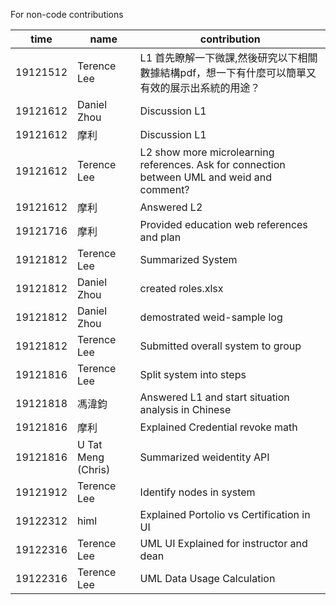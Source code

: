 For non-code contributions

| time	| name	| contribution |
|---|---|---|
|19121512	|Terence Lee	|L1 首先瞭解一下微課,然後研究以下相關數據結構pdf，想一下有什麼可以簡單又有效的展示出系統的用途？
|19121612	|Daniel Zhou	|Discussion L1
|19121612	|摩利	|Discussion L1
|19121612	|Terence Lee	|L2 show more microlearning references. Ask for connection between UML and weid and comment?
|19121612	|摩利	|Answered L2
|19121716	|摩利	|Provided education web references and plan
|19121812	|Terence Lee	|Summarized System
|19121812	|Daniel Zhou	|created roles.xlsx
|19121812	|Daniel Zhou	|demostrated weid-sample log
|19121812	|Terence Lee	|Submitted overall system to group
|19121816	|Terence Lee	|Split system into steps
|19121818	|馮湋鈞	|Answered L1 and start situation analysis in Chinese
|19121816	|摩利	|Explained Credential revoke math
|19121816	|U Tat Meng (Chris)	|Summarized weidentity API
|19121912	|Terence Lee	|Identify nodes in system
|19122312	|himl	|Explained Portolio vs Certification in UI
|19122316	|Terence Lee	|UML UI Explained for instructor and dean
|19122316	|Terence Lee	|UML Data Usage Calculation
